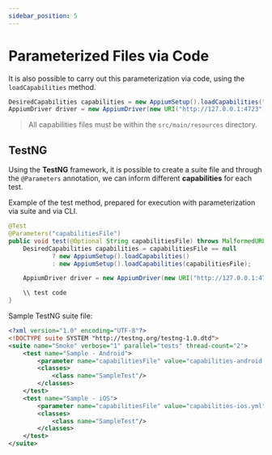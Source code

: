 ```yaml
---
sidebar_position: 5
---
```


# Parameterized Files via Code

It is also possible to carry out this parameterization via code, using the `loadCapabilities` method.

```java
DesiredCapabilities capabilities = new AppiumSetup().loadCapabilities("capabilities-android.yml");
AppiumDriver driver = new AppiumDriver(new URI("http://127.0.0.1:4723").toURL(), capabilities);
```

> All capabilities files must be within the `src/main/resources` directory.

## TestNG

Using the **TestNG** framework, it is possible to create a suite file and through the `@Parameters` annotation, we can inform different **capabilities** for each test.

Example of the test method, prepared for execution with parameterization via suite and via CLI.

```java
@Test
@Parameters("capabilitiesFile")
public void test(@Optional String capabilitiesFile) throws MalformedURLException, URISyntaxException {
    DesiredCapabilities capabilities = capabilitiesFile == null
            ? new AppiumSetup().loadCapabilities()
            : new AppiumSetup().loadCapabilities(capabilitiesFile);

    AppiumDriver driver = new AppiumDriver(new URI("http://127.0.0.1:4723").toURL(), capabilities);

    \\ test code
}
```

Sample TestNG suite file: 

```xml
<?xml version="1.0" encoding="UTF-8"?>
<!DOCTYPE suite SYSTEM "http://testng.org/testng-1.0.dtd">
<suite name="Smoke" verbose="1" parallel="tests" thread-count="2">
    <test name="Sample - Android">
        <parameter name="capabilitiesFile" value="capabilities-android.yml"/>
        <classes>
            <class name="SampleTest"/>
        </classes>
    </test>
    <test name="Sample - iOS">
        <parameter name="capabilitiesFile" value="capabilities-ios.yml"/>
        <classes>
            <class name="SampleTest"/>
        </classes>
    </test>
</suite>
```
